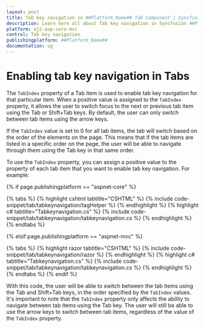 ```yaml
---
layout: post
title: Tab key navigation in ##Platform_Name## Tab Component | Syncfusion
description: Learn here all about Tab key navigation in Syncfusion ##Platform_Name## Tab component of Syncfusion Essential JS 2 and more.
platform: ej2-asp-core-mvc
control: Tab key navigation
publishingplatform: ##Platform_Name##
documentation: ug
---
```



# Enabling tab key navigation in Tabs

The `TabIndex` property of a Tab item is used to enable tab key navigation for that particular item. When a positive value is assigned to the `TabIndex` property, it allows the user to switch focus to the next or previous tab item using the Tab or Shift+Tab keys. By default, the user can only switch between tab items using the arrow keys.

If the `TabIndex` value is set to 0 for all tab items, the tab will switch based on the order of the elements on the page. This means that if the tab items are listed in a specific order on the page, the user will be able to navigate through them using the Tab key in that same order.

To use the `TabIndex` property, you can assign a positive value to the property of each tab item that you want to enable tab key navigation. For example:

{% if page.publishingplatform == "aspnet-core" %}

{% tabs %}
{% highlight cshtml tabtitle="CSHTML" %}
{% include code-snippet/tab/tabkeynavigation/tagHelper %}
{% endhighlight %}
{% highlight c# tabtitle="Tabkeynavigation.cs" %}
{% include code-snippet/tab/tabkeynavigation/tabkeynavigation.cs %}
{% endhighlight %}
{% endtabs %}

{% elsif page.publishingplatform == "aspnet-mvc" %}

{% tabs %}
{% highlight razor tabtitle="CSHTML" %}
{% include code-snippet/tab/tabkeynavigation/razor %}
{% endhighlight %}
{% highlight c# tabtitle="Tabkeynavigation.cs" %}
{% include code-snippet/tab/tabkeynavigation/tabkeynavigation.cs %}
{% endhighlight %}
{% endtabs %}
{% endif %}

With this code, the user will be able to switch between the tab items using the Tab and Shift+Tab keys, in the order specified by the `TabIndex` values.
It's important to note that the `TabIndex` property only affects the ability to navigate between tab items using the Tab key. The user will still be able to use the arrow keys to switch between tab items, regardless of the value of the `TabIndex` property.
